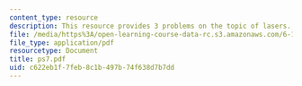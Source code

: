 ```yaml
---
content_type: resource
description: This resource provides 3 problems on the topic of lasers.
file: /media/https%3A/open-learning-course-data-rc.s3.amazonaws.com/6-161-modern-optics-project-laboratory-fall-2005/c622eb1f7feb8c1b497b74f638d7b7dd_ps7.pdf
file_type: application/pdf
resourcetype: Document
title: ps7.pdf
uid: c622eb1f-7feb-8c1b-497b-74f638d7b7dd
---
```


